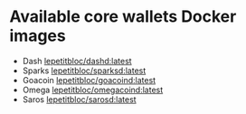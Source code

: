 # Available core wallets Docker images
* Dash [lepetitbloc/dashd:latest](https://hub.docker.com/r/lepetitbloc/dashd/)
* Sparks [lepetitbloc/sparksd:latest](https://hub.docker.com/r/lepetitbloc/sparksd/)
* Goacoin [lepetitbloc/goacoind:latest](https://hub.docker.com/r/lepetitbloc/goacoind/)
* Omega [lepetitbloc/omegacoind:latest](https://hub.docker.com/r/lepetitbloc/omegacoind/)
* Saros [lepetitbloc/sarosd:latest](https://hub.docker.com/r/lepetitbloc/sarosd/)